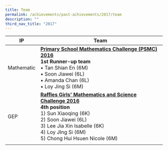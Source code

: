 ```yaml
---
title: Team
permalink: /achievements/past-achievements/2017/team
description: ""
third_nav_title: "2017"
---
```

| IP | Team |
|---|---|
| Mathematic | <u><strong> Primary School Mathematics Challenge (PSMC) 2016 </strong></u> <br>**1st Runner-up team**<br>• Tan Shian En (6M)<br>• Soon Jiawei (6L)<br>• Amanda Chan (6L)<br>• Loy Jing Si (6M) |
| GEP | <u><strong> Raffles Girls' Mathematics and Science Challenge 2016 </strong></u><br>**4th position**<br>1) Sun Xiaoqing (6K)<br>2) Soon Jiawei (6L)<br>3) Lee Jia Xin Isabelle (6K)<br>4) Loy JIng Si (6M)<br>5) Chong Hui Hsuen Nicole (6M) |
| | |